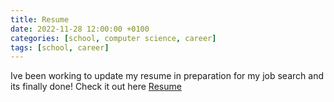 ```yaml
---
title: Resume
date: 2022-11-28 12:00:00 +0100
categories: [school, computer science, career]
tags: [school, career]
---
```


Ive been working to update my resume in preparation for my job search and its finally done!  Check it out here [Resume](https://mikegregoire.me/Resume/)
